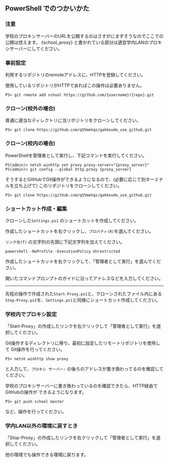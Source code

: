 ## PowerShell でのつかいかた

### 注意

学校のプロキシサーバーのURLを公開するのはさすがにまずそうなのでここでの公開は控えます。
{school_proxy} と書かれている部分は適宜学内LANのプロキシサーバーにしてください。


### 事前設定

利用するリポジトリのremoteアドレスに、HTTPを登録してください。

使用しているリポジトリがHTTPであればこの操作は必要ありません。

```
PS> git remote add school https://github.com/{username}/{repo}.git
```


### クローン(校外の場合)

普通に適当なディレクトリに当リポジトリをクローンしてください。

```
PS> git clone https://github.com/q55mehqs/gakkoude_use_github.git
```


### クローン(校内の場合)

PowerShellを管理者として実行し、下記コマンドを実行してください。

```
PS(admin)> netsh winhttp set proxy proxy-server="{proxy_server}"
PS(admin)> git config --global http.proxy {proxy_server}
```

そうするとGitHubでGit操作ができるようになるので、(必要に応じて別ターミナルを立ち上げて)
このリポジトリをクローンしてください。

```
PS> git clone https://github.com/q55mehqs/gakkoude_use_github.git
```


### ショートカット作成・編集

クローンした`Settings.ps1` のショートカットを作成してください。

作成したショートカットを右クリックし、`プロパティ(R)`を選んでください。

`リンク先(T)` の文字列の先頭に下記文字列を加えてください。

```
powershell -NoProfile -ExecutionPolicy Unrestricted 
```

作成したショートカットを右クリックして、「管理者として実行」を選んでください。

開いたコマンドプロンプトのガイドに沿ってアドレスなどを入力してください。

---

先程の操作で作成された`Start-Proxy.ps1`と、クローンされたファイル内にある
`Stop-Proxy.ps1`を、`Settings.ps1`と同様にショートカット作成してください。


### 学校内でプロキシ設定

「Start-Proxy」の作成したリンクを右クリックして「管理者として実行」を選択してください。

Git操作するディレクトリに移り、最初に設定したリモートリポジトリを使用して
Git操作を行ってください。

```
PS> netsh winhttp show proxy
```
と入力して、`プロキシ サーバー:` の後ろのアドレスが書き換わってるのを確認してください。

学校のプロキシサーバーに書き換わっているのを確認できたら、HTTP経由でGitHubの操作が
できるようになります。

```
PS> git push school master
```
など、操作を行ってください。


### 学内LAN以外の環境に戻すとき

「Stop-Proxy」の作成したリンクを右クリックして「管理者として実行」を選択してください。

他の環境でも操作できる環境に戻ります。
